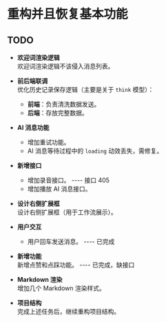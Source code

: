 # 重构并且恢复基本功能

## TODO

- **欢迎词渲染逻辑**  
  欢迎词渲染逻辑不该侵入消息列表。

- **前后端联调**  
  优化历史记录保存逻辑（主要是关于 `think` 模型）：
  - **前端**：负责清洗数据发送。
  - **后端**：存放完整数据。

- **AI 消息功能**
  - 增加重试功能。
  - AI 消息等待过程中的 `loading` 动效丢失，需修复。

- **新增接口**
  - 增加录音接口。  ----  接口 405
  - 增加播放 AI 消息接口。

- **设计右侧扩展框**  
  设计右侧扩展框（用于工作流展示）。

- **用户交互**
  - 用户回车发送消息。   ---- 已完成

- **新增功能**  
  新增点赞和点踩功能。   ---- 已完成，缺接口

- **Markdown 渲染**  
  增加几个 Markdown 渲染样式。

- **项目结构**  
  完成上述任务后，继续重构项目结构。